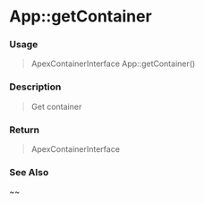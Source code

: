 
# App::getContainer 

### Usage

> ApexContainerInterface App::getContainer()

### Description

> Get container



### Return
> ApexContainerInterface 
### See Also

~~


